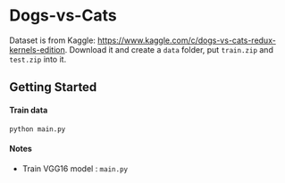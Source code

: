 # Dogs-vs-Cats
Dataset is from Kaggle: https://www.kaggle.com/c/dogs-vs-cats-redux-kernels-edition.
Download it and create a `data` folder, put `train.zip` and `test.zip` into it.

## Getting Started

#### Train data
`python main.py`


#### Notes
- Train VGG16 model : `main.py`
